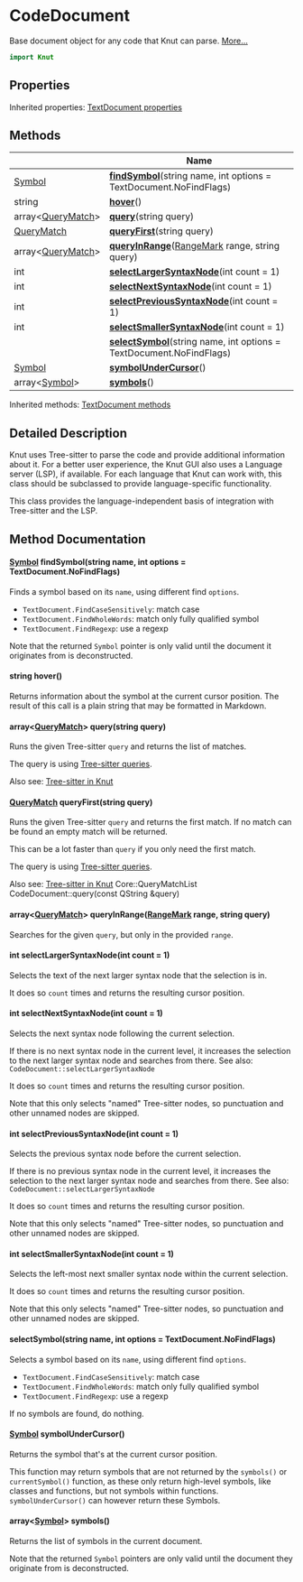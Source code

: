 # CodeDocument

Base document object for any code that Knut can parse. [More...](#detailed-description)

```qml
import Knut
```

## Properties


Inherited properties: [TextDocument properties](../knut/textdocument.md#properties)

## Methods

| | Name |
|-|-|
|[Symbol](../knut/symbol.md) |**[findSymbol](#findSymbol)**(string name, int options = TextDocument.NoFindFlags)|
|string |**[hover](#hover)**()|
|array&lt;[QueryMatch](../knut/querymatch.md)> |**[query](#query)**(string query)|
|[QueryMatch](../knut/querymatch.md) |**[queryFirst](#queryFirst)**(string query)|
|array&lt;[QueryMatch](../knut/querymatch.md)> |**[queryInRange](#queryInRange)**([RangeMark](../knut/rangemark.md) range, string query)|
|int |**[selectLargerSyntaxNode](#selectLargerSyntaxNode)**(int count = 1)|
|int |**[selectNextSyntaxNode](#selectNextSyntaxNode)**(int count = 1)|
|int |**[selectPreviousSyntaxNode](#selectPreviousSyntaxNode)**(int count = 1)|
|int |**[selectSmallerSyntaxNode](#selectSmallerSyntaxNode)**(int count = 1)|
||**[selectSymbol](#selectSymbol)**(string name, int options = TextDocument.NoFindFlags)|
|[Symbol](../knut/symbol.md) |**[symbolUnderCursor](#symbolUnderCursor)**()|
|array&lt;[Symbol](../knut/symbol.md)> |**[symbols](#symbols)**()|

Inherited methods: [TextDocument methods](../knut/textdocument.md#methods)

## Detailed Description

Knut uses Tree-sitter to parse the code and provide additional information about it.
For a better user experience, the Knut GUI also uses a Language server (LSP), if available.
For each language that Knut can work with, this class should be subclassed to provide language-specific
functionality.

This class provides the language-independent basis of integration with Tree-sitter and the LSP.

## Method Documentation

#### <a name="findSymbol"></a>[Symbol](../knut/symbol.md) **findSymbol**(string name, int options = TextDocument.NoFindFlags)

Finds a symbol based on its `name`, using different find `options`.

- `TextDocument.FindCaseSensitively`: match case
- `TextDocument.FindWholeWords`: match only fully qualified symbol
- `TextDocument.FindRegexp`: use a regexp

Note that the returned `Symbol` pointer is only valid until the document it originates
from is deconstructed.

#### <a name="hover"></a>string **hover**()

Returns information about the symbol at the current cursor position.
The result of this call is a plain string that may be formatted in Markdown.

#### <a name="query"></a>array&lt;[QueryMatch](../knut/querymatch.md)> **query**(string query)

Runs the given Tree-sitter `query` and returns the list of matches.

The query is using [Tree-sitter
queries](https://tree-sitter.github.io/tree-sitter/using-parsers#pattern-matching-with-queries).

Also see: [Tree-sitter in Knut](../../getting-started/treesitter.md)

#### <a name="queryFirst"></a>[QueryMatch](../knut/querymatch.md) **queryFirst**(string query)

Runs the given Tree-sitter `query` and returns the first match.
If no match can be found an empty match will be returned.

This can be a lot faster than `query` if you only need the first match.

The query is using [Tree-sitter
queries](https://tree-sitter.github.io/tree-sitter/using-parsers#pattern-matching-with-queries).

Also see: [Tree-sitter in Knut](../../getting-started/treesitter.md)
 Core::QueryMatchList CodeDocument::query(const QString &query)

#### <a name="queryInRange"></a>array&lt;[QueryMatch](../knut/querymatch.md)> **queryInRange**([RangeMark](../knut/rangemark.md) range, string query)

Searches for the given `query`, but only in the provided `range`.


#### <a name="selectLargerSyntaxNode"></a>int **selectLargerSyntaxNode**(int count = 1)

Selects the text of the next larger syntax node that the selection is in.

It does so `count` times and returns the resulting cursor position.

#### <a name="selectNextSyntaxNode"></a>int **selectNextSyntaxNode**(int count = 1)

Selects the next syntax node following the current selection.

If there is no next syntax node in the current level, it increases the selection to the next larger syntax node and
searches from there. See also: `CodeDocument::selectLargerSyntaxNode`

It does so `count` times and returns the resulting cursor position.

Note that this only selects "named" Tree-sitter nodes, so punctuation and other unnamed nodes are skipped.

#### <a name="selectPreviousSyntaxNode"></a>int **selectPreviousSyntaxNode**(int count = 1)

Selects the previous syntax node before the current selection.

If there is no previous syntax node in the current level, it increases the selection to the next larger syntax node
and searches from there. See also: `CodeDocument::selectLargerSyntaxNode`

It does so `count` times and returns the resulting cursor position.

Note that this only selects "named" Tree-sitter nodes, so punctuation and other unnamed nodes are skipped.

#### <a name="selectSmallerSyntaxNode"></a>int **selectSmallerSyntaxNode**(int count = 1)

Selects the left-most next smaller syntax node within the current selection.

It does so `count` times and returns the resulting cursor position.

Note that this only selects "named" Tree-sitter nodes, so punctuation and other unnamed nodes are skipped.

#### <a name="selectSymbol"></a>**selectSymbol**(string name, int options = TextDocument.NoFindFlags)

Selects a symbol based on its `name`, using different find `options`.

- `TextDocument.FindCaseSensitively`: match case
- `TextDocument.FindWholeWords`: match only fully qualified symbol
- `TextDocument.FindRegexp`: use a regexp

If no symbols are found, do nothing.

#### <a name="symbolUnderCursor"></a>[Symbol](../knut/symbol.md) **symbolUnderCursor**()

Returns the symbol that's at the current cursor position.

This function may return symbols that are not returned by the `symbols()` or `currentSymbol()` function,
as these only return high-level symbols, like classes and functions, but not symbols within functions.
`symbolUnderCursor()` can however return these Symbols.

#### <a name="symbols"></a>array&lt;[Symbol](../knut/symbol.md)> **symbols**()

Returns the list of symbols in the current document.

Note that the returned `Symbol` pointers are only valid until the document they
originate from is deconstructed.
